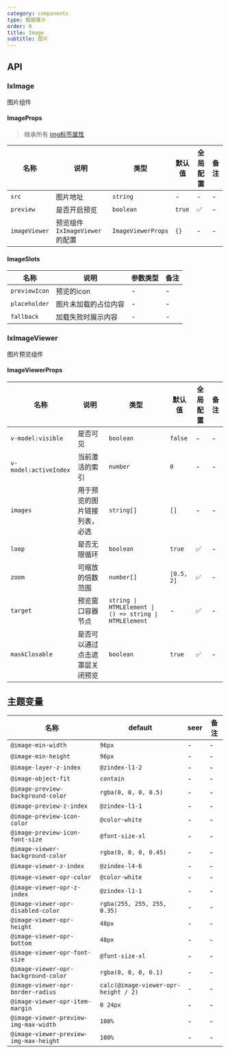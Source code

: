 ```yaml
---
category: components
type: 数据展示
order: 0
title: Image
subtitle: 图片
---
```


## API

### IxImage

图片组件

#### ImageProps

> 继承所有 [img标签属性](https://developer.mozilla.org/en-US/docs/Web/HTML/Element/img)

| 名称 | 说明 | 类型  | 默认值 | 全局配置 | 备注 |
| --- | --- | --- | --- | --- | --- |
| `src` | 图片地址 | `string` | - | - | - |
| `preview` | 是否开启预览 | `boolean` | `true` | ✅ | - |
| `imageViewer` | 预览组件`IxImageViewer`的配置 | `ImageViewerProps` | `{}` | - | - |

#### ImageSlots

| 名称 | 说明 | 参数类型 | 备注 |
| --- | --- | --- | --- |
| `previewIcon` | 预览的icon | - | - |
| `placeholder` | 图片未加载的占位内容 | - | - |
| `fallback` | 加载失败时展示内容 | - | - |

### IxImageViewer

图片预览组件

#### ImageViewerProps

| 名称 | 说明 | 类型  | 默认值 | 全局配置 | 备注 |
| --- | --- | --- | --- | --- | --- |
| `v-model:visible` | 是否可见 | `boolean` | `false` | - | - |
| `v-model:activeIndex` | 当前激活的索引 | `number` | `0` | - | - |
| `images` | 用于预览的图片链接列表，必选 | `string[]` | `[]` | - | - |
| `loop` | 是否无限循环 | `boolean` | `true` | ✅ | - |
| `zoom` | 可缩放的倍数范围 | `number[]` | `[0.5, 2]` | ✅ | - |
| `target` | 预览窗口容器节点 | `string \| HTMLElement \| () => string \| HTMLElement` | - | ✅ | - |
| `maskClosable` | 是否可以通过点击遮罩层关闭预览 | `boolean` | `true` | ✅ | - |

<!--- insert less variable begin  --->
## 主题变量

| 名称 | default | seer | 备注 |
| --- | --- | --- | --- |
| `@image-min-width` | `96px` | - | - |
| `@image-min-height` | `96px` | - | - |
| `@image-layer-z-index` | `@zindex-l1-2` | - | - |
| `@image-object-fit` | `contain` | - | - |
| `@image-preview-background-color` | `rgba(0, 0, 0, 0.5)` | - | - |
| `@image-preview-z-index` | `@zindex-l1-1` | - | - |
| `@image-preview-icon-color` | `@color-white` | - | - |
| `@image-preview-icon-font-size` | `@font-size-xl` | - | - |
| `@image-viewer-background-color` | `rgba(0, 0, 0, 0.45)` | - | - |
| `@image-viewer-z-index` | `@zindex-l4-6` | - | - |
| `@image-viewer-opr-color` | `@color-white` | - | - |
| `@image-viewer-opr-z-index` | `@zindex-l1-1` | - | - |
| `@image-viewer-opr-disabled-color` | `rgba(255, 255, 255, 0.35)` | - | - |
| `@image-viewer-opr-height` | `48px` | - | - |
| `@image-viewer-opr-bottom` | `48px` | - | - |
| `@image-viewer-opr-font-size` | `@font-size-xl` | - | - |
| `@image-viewer-opr-background-color` | `rgba(0, 0, 0, 0.1)` | - | - |
| `@image-viewer-opr-border-radius` | `calc(@image-viewer-opr-height / 2)` | - | - |
| `@image-viewer-opr-item-margin` | `0 24px` | - | - |
| `@image-viewer-preview-img-max-width` | `100%` | - | - |
| `@image-viewer-preview-img-max-height` | `100%` | - | - |
<!--- insert less variable end  --->